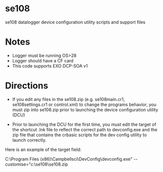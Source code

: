 # se108
se108 datalogger device configuration utility scripts and support files
# Notes

- Logger must be running OS>28
- Logger should have a CF card
- This code supports EXO DCP-SOA v1


# Directions

- If you edit any files in the se108.zip (e.g. se108main.cr1, se108settings.cr1 or control.xml) to change the programs behavior, you must zip into se108.zip prior to launching the device configuration utility (DCU)

- Prior to launching the DCU for the first time, you must edit the target of the shortcut .lnk file to reflect the correct path to devconfig.exe and the zip file that contains the crbasic scripts for the dev config utility to launch correctly. 

Here is an example of the target field:

C:\Program Files (x86)\Campbellsci\DevConfig\devconfig.exe" --customise="c:\se108\se108.zip
